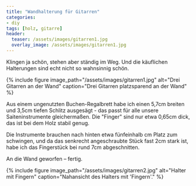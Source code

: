 ```yaml
---
title: "Wandhalterung für Gitarren"
categories:
- diy
tags: [holz, gitarre]
header:
  teaser: /assets/images/gitarren1.jpg
  overlay_image: /assets/images/gitarren1.jpg
---
```


Klingen ja schön, stehen aber ständig im Weg. Und die käuflichen Halterungen sind echt nicht so wahnsinnig schön.

{% include figure image_path="/assets/images/gitarren1.jpg" alt="Drei Gitarren an der Wand" caption="Drei Gitarren platzsparend an der Wand" %}

Aus einem ungenutzten Buchen-Regalbrett habe ich einen 5,7cm breiten und 3,5cm tiefen Schlitz ausgesägt - das passt für alle unsere Saiteninstrumente gleichermaßen. Die "Finger" sind nur etwa 0,65cm dick, das ist bei dem Holz stabil genug.

Die Instrumente brauchen nach hinten etwa fünfeinhalb cm Platz zum schwingen, und da das senkrecht angeschraubte Stück fast 2cm stark ist, habe ich das Fingerstück bei rund 7cm abgeschnitten.

An die Wand geworfen – fertig.

{% include figure image_path="/assets/images/gitarren2.jpg" alt="Halter mit Fingern" caption="Nahansicht des Halters mit 'Fingern'." %}
